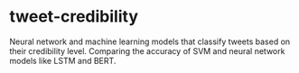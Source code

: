 # tweet-credibility
Neural network and machine learning models that classify tweets based on their credibility level. Comparing the accuracy of SVM and neural network models like LSTM and BERT. 
